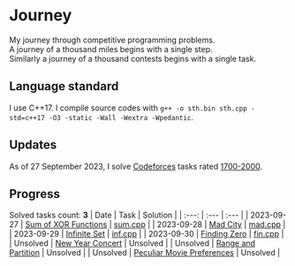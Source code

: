 # Journey
My journey through competitive programming problems.\
A journey of a thousand miles begins with a single step.\
Similarly a journey of a thousand contests begins with a single task.

## Language standard
I use C++17. I compile source codes with `g++ -o sth.bin sth.cpp -std=c++17 -O3 -static -Wall -Wextra -Wpedantic`.

## Updates
As of 27 September 2023, I solve [Codeforces](https://codeforces.com/) tasks rated [1700-2000](https://codeforces.com/problemset?tags=1700-2000).

## Progress
Solved tasks count: **3**
| Date       | Task                                                                           | Solution                                     |
| :---:      | :---                                                                           | :---                                         |
| 2023-09-27 | [Sum of XOR Functions](https://codeforces.com/problemset/problem/1879/D)       | [sum.cpp](sum_of_xor_functions/sum.cpp)      |
| 2023-09-28 | [Mad City](https://codeforces.com/problemset/problem/1873/H)                   | [mad.cpp](mad_city/mad.cpp)                  |
| 2023-09-29 | [Infinite Set](https://codeforces.com/problemset/problem/1635/D)               | [inf.cpp](infinite_set/inf.cpp)              |
| 2023-09-30 | [Finding Zero](https://codeforces.com/problemset/problem/1634/D)               | [fin.cpp](finding_zero/fin.cpp)                                     |
| Unsolved   | [New Year Concert](https://codeforces.com/problemset/problem/1632/D)           | Unsolved                                     |
| Unsolved   | [Range and Partition](https://codeforces.com/problemset/problem/1630/B)        | Unsolved                                     |
| Unsolved   | [Peculiar Movie Preferences](https://codeforces.com/problemset/problem/1628/B) | Unsolved                                     |

